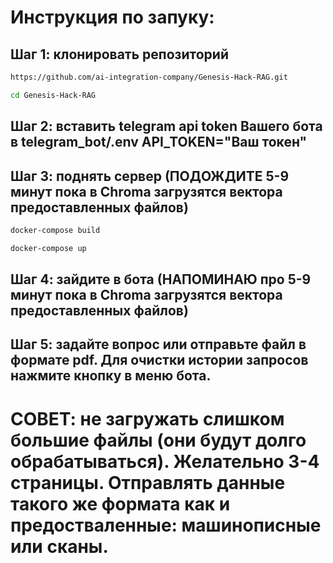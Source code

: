 # Инструкция по запуку:
## Шаг 1: клонировать репозиторий 

```bash
https://github.com/ai-integration-company/Genesis-Hack-RAG.git
```
```bash
cd Genesis-Hack-RAG
```
## Шаг 2: вставить telegram api token Вашего бота в telegram_bot/.env API_TOKEN="Ваш токен"
## Шаг 3: поднять сервер (ПОДОЖДИТЕ 5-9 минут пока в Chroma загрузятся вектора предоставленных файлов)
```bash
docker-compose build
```
```bash
docker-compose up
```
## Шаг 4: зайдите в бота (НАПОМИНАЮ про 5-9 минут пока в Chroma загрузятся вектора предоставленных файлов)

## Шаг 5: задайте вопрос или отправьте файл в формате pdf. Для очистки истории запросов нажмите кнопку в меню бота.

# СОВЕТ: не загружать слишком большие файлы (они будут долго обрабатываться). Желательно 3-4 страницы. Отправлять данные такого же формата как и предостваленные: машинописные или сканы.
